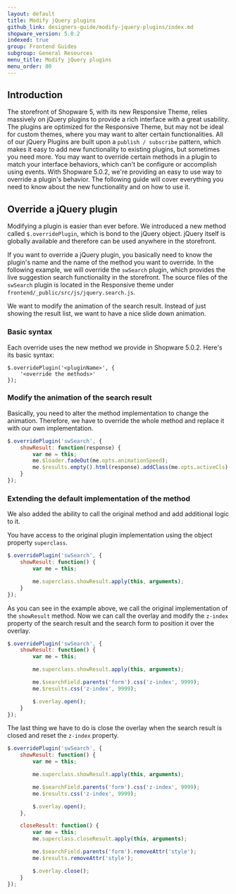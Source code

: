```yaml
---
layout: default
title: Modify jQuery plugins 
github_link: designers-guide/modify-jquery-plugins/index.md
shopware_version: 5.0.2
indexed: true
group: Frontend Guides
subgroup: General Resources
menu_title: Modify jQuery plugins
menu_order: 80
---
```


<div class="toc-list"></div>

## Introduction
The storefront of Shopware 5, with its new Responsive Theme, relies massively on jQuery plugins to provide a rich interface with a great usability. The plugins are optimized for the Responsive Theme, but may not be ideal for custom themes, where you may want to alter certain functionalities. All of our jQuery Plugins are built upon a ```publish / subscribe``` pattern, which makes it easy to add new functionality to existing plugins, but sometimes you need more. You may want to override certain methods in a plugin to match your interface behaviors, which can't be configure or accomplish using events.
With Shopware 5.0.2, we're providing an easy to use way to override a plugin's behavior. The following guide will cover everything you need to know about the new functionality and on how to use it.

## Override a jQuery plugin
Modifying a plugin is easier than ever before. We introduced a new method called `$.overridePlugin`, which is bond to the jQuery object. jQuery itself is globally available and therefore can be used anywhere in the storefront.

If you want to override a jQuery plugin, you basically need to know the plugin's name and the name of the method you want to override. In the following example, we will override the `swSearch` plugin, which provides the live suggestion search functionality in the storefront. The source files of the `swSearch` plugin is located in the Responsive theme under ```frontend/_public/src/js/jquery.search.js```.

We want to modify the animation of the search result. Instead of just showing the result list, we want to have a nice slide down animation.

### Basic syntax
Each override uses the new method we provide in Shopware 5.0.2. Here's its basic syntax:

```
$.overridePlugin('<pluginName>', {
    '<override the methods>'
});
```

### Modify the animation of the search result
Basically, you need to alter the method implementation to change the animation. Therefore, we have to override the whole method and replace it with our own implementation.

```javascript
$.overridePlugin('swSearch', {
    showResult: function(response) {
        var me = this;
        me.$loader.fadeOut(me.opts.animationSpeed);
        me.$results.empty().html(response).addClass(me.opts.activeCls).slideToggle('fast');
    }
});
```

### Extending the default implementation of the method
We also added the ability to call the original method and add additional logic to it.

You have access to the original plugin implementation using the object property ```superclass```.

```javascript
$.overridePlugin('swSearch', {
    showResult: function() {
        var me = this;

        me.superclass.showResult.apply(this, arguments);
    }
});
```

As you can see in the example above, we call the original implementation of the ```showResult``` method. Now we can call the overlay and modify the ```z-index``` property of the search result and the search form to position it over the overlay.

```javascript
$.overridePlugin('swSearch', {
    showResult: function() {
        var me = this;

        me.superclass.showResult.apply(this, arguments);

        me.$searchField.parents('form').css('z-index', 9999);
        me.$results.css('z-index', 9999);

        $.overlay.open();
    }
});
```

The last thing we have to do is close the overlay when the search result is closed and reset the ```z-index``` property.

```javascript
$.overridePlugin('swSearch', {
    showResult: function() {
        var me = this;

        me.superclass.showResult.apply(this, arguments);

        me.$searchField.parents('form').css('z-index', 9999);
        me.$results.css('z-index', 9999);

        $.overlay.open();
    },

    closeResult: function() {
        var me = this;
        me.superclass.closeResult.apply(this, arguments);

        me.$searchField.parents('form').removeAttr('style');
        me.$results.removeAttr('style');

        $.overlay.close();
    }
});
```
